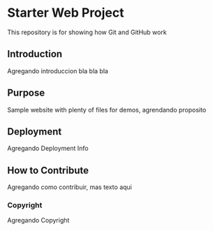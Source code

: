 # Starter Web Project

This repository is for showing how Git and GitHub work

## Introduction

Agregando introduccion bla bla bla 

## Purpose

Sample website with plenty of files for demos, agrendando proposito


## Deployment

Agregando Deployment Info

## How to Contribute

Agregando como contribuir, mas texto aqui 


### Copyright
Agregando Copyright



